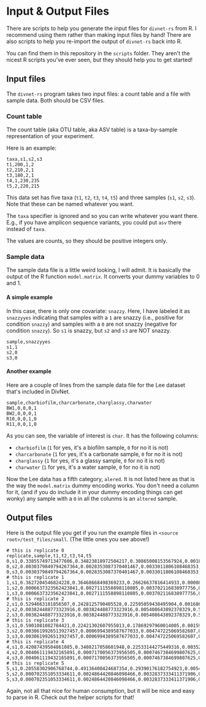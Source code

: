# Input & Output Files

There are scripts to help you generate the input files for `divnet-rs` from R. 
I recommend using them rather than making input files by hand!  There are also
scripts to help you re-import the output of `divnet-rs` back into R.

You can find them in this repository in the `scripts` folder.  They aren't the nicest R scripts you've ever seen, but they should help you to get started!

## Input files

The `divnet-rs` program takes two input files:  a count table and a file with
sample data.  Both should be CSV files.

### Count table

The count table (aka OTU table, aka ASV table) is a taxa-by-sample
representation of your experiment.

Here is an example:

```csv
taxa,s1,s2,s3
t1,200,1,2
t2,210,2,1
t3,180,2,1
t4,1,230,235
t5,2,220,215
```

This data set has five taxa (`t1`, `t2`, `t3`, `t4`, `t5`) and three samples
(`s1`, `s2`, `s3`).  Note that these can be named whatever you want.

The `taxa` specifier is ignored and so you can write whatever you want there.
E.g., if you have amplicon sequence variants, you could put `asv` there instead
of `taxa`.

The values are counts, so they should be positive integers only.

### Sample data

The sample data file is a little weird looking, I will admit.  It is basically
the output of the R function `model.matrix`.  It converts your dummy variables
to 0 and 1.

#### A simple example 

In this case, there is only one covariate: `snazzy`.  Here, I have labeled it as
`snazzyyes` indicating that samples with a `1` are snazzy (i.e., positive for
condition `snazzy`) and samples with a `0` are not snazzy (negative for
condition `snazzy`).  So `s1` is snazzy, but `s2` and `s3` are NOT snazzy.

```csv
sample,snazzyyes
s1,1
s2,0
s3,0
```

#### Another example

Here are a couple of lines from the sample data file for the Lee dataset that's
included in DivNet.

```csv
sample,charbiofilm,charcarbonate,charglassy,charwater
BW1,0,0,0,1
BW2,0,0,0,1
R10,0,0,1,0
R11,0,0,1,0
```

As you can see, the variable of interest is `char`.  It has the following
columns:

- `charbiofilm` (`1` for yes, it's a biofilm sample, `0` for no it is not)
- `charcarbonate` (`1` for yes, it's a carbonate sample, `0` for no it is not)
- `charglassy` (`1` for yes, it's a glassy sample, `0` for no it is not)
- `charwater` (`1` for yes, it's a water sample, `0` for no it is not)

Now the Lee data has a fifth category, `alered`.  It is not listed here as that
is the way the `model.matrix` dummy encoding works.  You don't need a column for
it, (and if you do include it in your dummy encoding things can get wonky) any
sample with a `0` in all the colunms is an `altered` sample.

## Output files

Here is the output file you get if you run the example files in `<source
root>/test_files/small`.  (The little ones you see above!)

```csv
# this is replicate 0
replicate,sample,t1,t2,t3,t4,t5
0,s1,0.33855749713477606,0.34823818972504217,0.30865008153567924,0.0018295805613595625,0.0027246510431431564
0,s2,0.0030379849794267364,0.0028353087370401467,0.0033011806108468353,0.490330204063212,0.5004953216094743
0,s3,0.0030379849794267364,0.0028353087370401467,0.0033011806108468353,0.490330204063212,0.5004953216094743
# this is replicate 1
1,s1,0.3627204546824228,0.36468668498369233,0.26626637816414933,0.00008013857010885896,0.006246343599626745
1,s2,0.0006637323562423841,0.0027111558898110805,0.003702116838977756,0.5432176368099867,0.44970535810498213
1,s3,0.0006637323562423841,0.0027111558898110805,0.003702116838977756,0.5432176368099867,0.44970535810498213
# this is replicate 2
2,s1,0.5294663181856507,0.2428125790405528,0.22595059438495904,0.0016861984655594231,0.00008430992327797039
2,s2,0.003824488773323916,0.003824488773323916,0.005408643892378329,0.5034205045920187,0.48352187396895513
2,s3,0.003824488773323916,0.003824488773323916,0.005408643892378329,0.5034205045920187,0.48352187396895513
# this is replicate 3
3,s1,0.5901081082784421,0.22421302607955013,0.17869297960014005,0.0015961885594974962,0.005389697482370069
3,s2,0.0030619926513927457,0.0006994389587677033,0.004747225069582607,0.5271925248691112,0.4642988184511458
3,s3,0.0030619926513927457,0.0006994389587677033,0.004747225069582607,0.5271925248691112,0.4642988184511458
# this is replicate 4
4,s1,0.42087439504861085,0.3408217058601948,0.22533144275449316,0.0035274481524021776,0.009445008184299079
4,s2,0.004061119432165891,0.0007170056373956505,0.0007467384699807625,0.5003428103976993,0.4941323260627584
4,s3,0.004061119432165891,0.0007170056373956505,0.0007467384699807625,0.5003428103976993,0.4941323260627584
# this is replicate 5
5,s1,0.20558302906768744,0.49136400424687354,0.29390176182754923,0.005463507248674078,0.0036876976092156933
5,s2,0.000702351053334611,0.0024864420846098466,0.0032837333411371906,0.43124409424160054,0.5622833792793178
5,s3,0.000702351053334611,0.0024864420846098466,0.0032837333411371906,0.43124409424160054,0.5622833792793178
```

Again, not all that nice for human consumption, but it will be nice and easy to
parse in R.  Check out the helper scripts for that!
